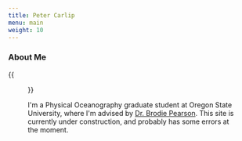 ```yaml
---
title: Peter Carlip
menu: main
weight: 10
---
```



### About Me

{{<figure
    src="images/headshot.jpg"
    alt="Peter Carlip"
    class="right">}}

I'm a Physical Oceanography graduate student at Oregon State University, where I'm advised 
by [Dr. Brodie Pearson](https://brodiepearson.github.io/). This site is currently under 
construction, and probably has some errors at the moment.



